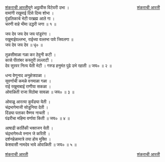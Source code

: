<a href="/ganapati-aaratyaa/शंकराची%20आरती.html" style="float: left;">शंकराची आरती</a><a href="/ganapati-aaratyaa/शंकराची%20आरती.html" style="float: right;">शंकराची आरती</a>  

युगे अठ्ठावीस विटेवरी उभा ।  
वामांगी रखुमाई दिसे दिव्य शोभा ।  
पुंडलिकाचे भेटी परब्रह्म आले गा ।  
चरणी वाहे भीमा उद्धरी जगा ॥ १ ॥  
  
जय देव जय देव जय पांडुरंगा ।  
रखुमाईवल्लभा, राईच्या वल्लभा पावे जिवलगा ॥  
जय देव जय देव ॥ धृ० ॥  
  
तुळसीमाळा गळा कर ठेवुनी कटी ।  
कासे पीतांबर कस्तुरी लल्लाटी ।  
देव सुरवर नित्य येती भेटी । गरुड हनुमंत पुढे उभे रहाती ॥ जय० ॥ २ ॥  

धन्य वेणूनाद अनुक्षेत्रपाळा ।  
सुवर्णाची कमळे वनमाळा गळा ।  
राई रखुमाबाई राणीया सकळा ।  
ओवाळिती राजा विठोबा सावळा ॥ जय० ॥ ३ ॥  
  
ओवाळू आरत्या कुर्वंड्या येती ।  
चंद्रभागेमाजी सोडुनिया देती ।  
दिंड्या पताका वैष्णव नाचती ।  
पंढरीचा महिमा वर्णावा किती ॥ जय० ॥ ४ ॥  
  
आषाढी कार्तिकी भक्तजन येती ।  
चंद्रभागेमध्ये स्नान जे करिती ।  
दर्शनहेळामात्रे तया होय मुक्ति ।  
केशवासी नामदेव भावे ओवाळिती ॥ जय० ॥ ५ ॥  

<a href="/ganapati-aaratyaa/शंकराची%20आरती.html" style="float: left;">शंकराची आरती</a><a href="/ganapati-aaratyaa/शंकराची%20आरती.html" style="float: right;">शंकराची आरती</a>  
